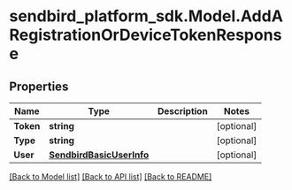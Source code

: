
# sendbird_platform_sdk.Model.AddARegistrationOrDeviceTokenResponse

## Properties

Name | Type | Description | Notes
------------ | ------------- | ------------- | -------------
**Token** | **string** |  | [optional] 
**Type** | **string** |  | [optional] 
**User** | [**SendbirdBasicUserInfo**](SendbirdBasicUserInfo.md) |  | [optional] 

[[Back to Model list]](../README.md#documentation-for-models)
[[Back to API list]](../README.md#documentation-for-api-endpoints)
[[Back to README]](../README.md)

